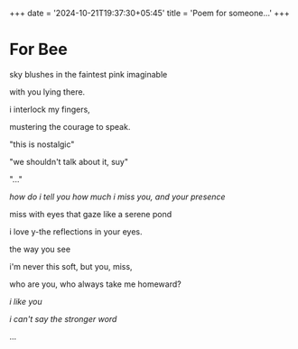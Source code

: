 +++
date = '2024-10-21T19:37:30+05:45'
title = 'Poem for someone...'
+++
# For Bee

sky blushes in the faintest pink imaginable

with you lying there.

i interlock my fingers,

mustering the courage to speak.

"this is nostalgic"

"we shouldn't talk about it, suy"

"..."

*how do i tell you how much i miss you, and your presence*

miss with eyes that gaze like a serene pond

i love y-the reflections in your eyes.

the way you see

i'm never this soft, but you, miss,

who are you, who always take me homeward?


*i like you*

*i can't say the stronger word*

...
